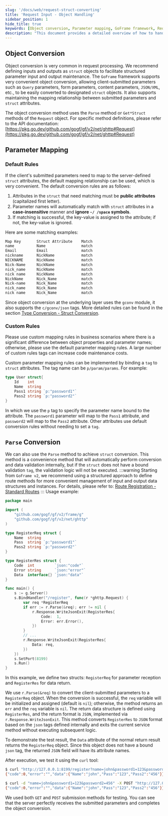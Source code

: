 ```yaml
---
slug: '/docs/web/request-struct-converting'
title: 'Request Input - Object Handling'
sidebar_position: 1
hide_title: true
keywords: [Object conversion, Parameter mapping, GoFrame framework, Request parsing, Struct conversion, Custom mapping, Data validation, Route registration, JSON response, Golang]
description: "This document provides a detailed overview of how to handle object conversion for request input when using the GoFrame framework. By defining inputs and outputs as struct objects, it facilitates structured parameter maintenance. It introduces the default and custom parameter mapping rules and how to conveniently perform object conversion and data validation using the Parse method of the Request object."
---
```


## Object Conversion

Object conversion is very common in request processing. We recommend defining inputs and outputs as `struct` objects to facilitate structured parameter input and output maintenance. The `GoFrame` framework supports very convenient object conversion, allowing client-submitted parameters such as `Query` parameters, form parameters, content parameters, `JSON/XML`, etc., to be easily converted to designated `struct` objects. It also supports maintaining the mapping relationship between submitted parameters and `struct` attributes.

The object conversion method uses the `Parse` method or `Get*Struct` methods of the `Request` object. For specific method definitions, please refer to the API documentation: [https://pkg.go.dev/github.com/gogf/gf/v2/net/ghttp#Request](https://pkg.go.dev/github.com/gogf/gf/v2/net/ghttp#Request)

## Parameter Mapping

### Default Rules

If the client's submitted parameters need to map to the server-defined `struct` attributes, the default mapping relationship can be used, which is very convenient. The default conversion rules are as follows:

1. Attributes in the `struct` that need matching must be **public attributes** (capitalized first letter).
2. Parameter names will automatically match with `struct` attributes in a **case-insensitive** manner and **ignore `-/ /space` symbols**.
3. If matching is successful, the key-value is assigned to the attribute; if not, the key-value is ignored.

Here are some matching examples:

```html
Map Key       Struct Attribute    Match
name          Name                match
Email         Email               match
nickname      NickName            match
NICKNAME      NickName            match
Nick-Name     NickName            match
nick_name     NickName            match
nick name     NickName            match
NickName      Nick_Name           match
Nick-name     Nick_Name           match
nick_name     Nick_Name           match
nick name     Nick_Name           match
```

Since object conversion at the underlying layer uses the `gconv` module, it also supports the `c/gconv/json` tags. More detailed rules can be found in the section [Type Conversion - Struct Conversion](../../核心组件/类型转换/类型转换-Struct转换.md).

### Custom Rules

Please use custom mapping rules in business scenarios where there is a significant difference between object properties and parameter names; otherwise, please use the default parameter mapping rules. A large number of custom rules tags can increase code maintenance costs.

Custom parameter mapping rules can be implemented by binding a `tag` to `struct` attributes. The tag name can be `p/param/params`. For example:

```go
type User struct{
    Id    int
    Name  string
    Pass1 string `p:"password1"`
    Pass2 string `p:"password2"`
}
```

In which we use the `p` tag to specify the parameter name bound to the attribute. The `password1` parameter will map to the `Pass1` attribute, and `password2` will map to the `Pass2` attribute. Other attributes use default conversion rules without needing to set a `tag`.

## `Parse` Conversion

We can also use the `Parse` method to achieve `struct` conversion. This method is a convenience method that will automatically perform conversion and data validation internally, but if the `struct` does not have a bound validation `tag`, the validation logic will not be executed.
:::warning
Starting from `GoFrame v2`, we recommend using a structured approach to define route methods for more convenient management of input and output data structures and instances. For details, please refer to: [Route Registration - Standard Routes](../路由管理/路由管理-路由注册/路由注册-规范路由/路由注册-规范路由.md)
:::
Usage example:

```go
package main

import (
    "github.com/gogf/gf/v2/frame/g"
    "github.com/gogf/gf/v2/net/ghttp"
)

type RegisterReq struct {
    Name  string
    Pass  string `p:"password1"`
    Pass2 string `p:"password2"`
}

type RegisterRes struct {
    Code  int         `json:"code"`
    Error string      `json:"error"`
    Data  interface{} `json:"data"`
}

func main() {
    s := g.Server()
    s.BindHandler("/register", func(r *ghttp.Request) {
        var req *RegisterReq
        if err := r.Parse(&req); err != nil {
            r.Response.WriteJsonExit(RegisterRes{
                Code:  1,
                Error: err.Error(),
            })
        }
        // ...
        r.Response.WriteJsonExit(RegisterRes{
            Data: req,
        })
    })
    s.SetPort(8199)
    s.Run()
}
```

In this example, we define two structs: `RegisterReq` for parameter reception and `RegisterRes` for data return.

We use `r.Parse(&req)` to convert the client-submitted parameters to a `RegisterReq` object. When the conversion is successful, the `req` variable will be initialized and assigned (default is `nil`); otherwise, the method returns an `err` and the `req` variable is `nil`. The return data structure is defined using `RegisterRes`, and the return format is `JSON`, implemented via `r.Response.WriteJsonExit`. This method converts `RegisterRes` to `JSON` format based on the `json` tags defined internally and exits the current service method without executing subsequent logic.

To demonstrate the test result, the `Data` attribute of the normal return result returns the `RegisterReq` object. Since this object does not have a bound `json` tag, the returned `JSON` field will have its attribute names.

After execution, we test it using the `curl` tool:

```bash
$ curl "http://127.0.0.1:8199/register?name=john&password1=123&password2=456"
{"code":0,"error":"","data":{"Name":"john","Pass":"123","Pass2":"456"}}

$ curl -d "name=john&password1=123&password2=456" -X POST "http://127.0.0.1:8199/register"
{"code":0,"error":"","data":{"Name":"john","Pass":"123","Pass2":"456"}}
```

We used both `GET` and `POST` submission methods for testing. You can see that the server perfectly receives the submitted parameters and completes the object conversion.